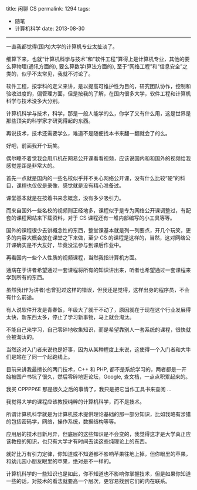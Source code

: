 title: 闲聊 CS
permalink: 1294
tags:
  - 随笔
  - 计算机科学
date: 2013-08-30
---

一直我都觉得(国内)大学的计算机专业太扯淡了。

细算下来，也就“计算机科学与技术”和“软件工程”算得上是计算机专业，其他的要么算物理(通讯方面的), 要么算数学(算法方面的), 至于“网络工程”和“信息安全”之类的，似乎不太常见，我就不讨论了。

软件工程，按学科的定义来讲，是以提高可维护性为目的，研究团队协作，控制和验收进度的，偏管理方面，但是按我的了解，在国内很多大学，软件工程和计算机科学与技术没多大分别。

计算机科学与技术，科学，那是一般人能学的么，你学了又有什么用，这是世界是那些顶尖的科学家才研究得起的东西。

再说技术，技术还需要学么，难道不是随便找本书来翻一翻就会了的么。

好吧，前面我开个玩笑。

偶尔睡不着觉我会用爪机在网易公开课看看视频，应该说国内和和国外的视频给我感觉差距是非常大的。

首先一点就是国内的一些名校似乎并不关心网络公开课，没有什么比较“硬”的科目，课程也仅仅是录像，感觉就是没有精心准备过。

课堂基本就是在按着书来念概念，没有多少吸引力。

而来自国外一些名校的视频则正经地多，课程似乎是专为网络公开课调整过，有配套的课程网站来下载资料，对于 CS 课程还有一堆内部编写的小工具等等。

国外的课程很少去讲概念性的东西，整堂课基本就是列一列要点，开几个玩笑，更多的内容大概会放在课堂之下来做，至少 CS 的课程是这样的，当然，这对网络公开课确实是不大友好，毕竟没法参与到课后作业中。

再看国内一些个人性质的视频课程，当然我指计算机方面。

通病在于讲者希望通过一套课程将所有的知识讲出来，听者也希望通过一套课程来学到所有的东西。

虽然我(作为讲者)也曾犯过这样的错误，但我还是觉得，这样出身的程序员，不会有什么前途。

有人说软件开发是青春饭，年级大了就干不动了，原因就在于现在这个行业发展得太快，新东西太多，停止了学习新事物，马上就会淘汰。

不能自己来学习，自己零碎地收集知识，而是希望靠别人一套系统的课程，很快就会被淘汰的。

当然这对入门者来说也是好事，因为从某种程度上来说，这使得一个入门者和大牛们是站在了同一个起跑线上。

目前来讲我最擅长的两门技术，C++ 和 PHP, 都不是系统学习的，两者都是一开始被国产书坑了很久，然后零碎地逛论坛，Google, 查文档，一点点积累起来的。

我买 CPPPP6E 那是很久之后的事情了，我只是把它当作工具书来查阅 ...

我觉得大学的课程应该教授纯粹的计算机科学，而不是技术。

所谓计算机科学就是为计算机技术提供理论基础的那一部分知识，比如我略有涉猎的包括密码学，网络，操作系统，数据结构等等。

应用层的技术日新月异，但底层的这些知识是不会变的，我觉得这才是大学真正应该教授的知识，也只有大学才有时间去读这些纯理论上的东西。

就好比万有引力定律，你知道或不知道都不影响苹果往地上掉，但你眼里的苹果，和幼儿园小朋友眼里的苹果，绝对是不一样的。

计算机科学的一些知识也是如此，你不知道也不影响你掌握技术，但是如果你知道一些的话，对技术的看法就要高一个层次，更容易找到它们的内在联系。

